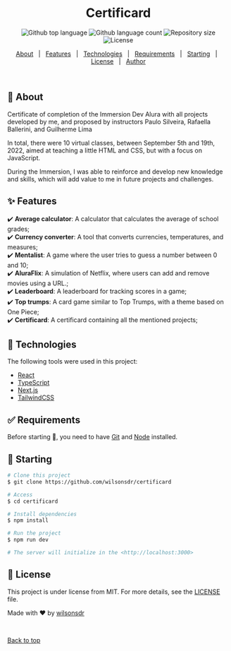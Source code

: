 <h1 align="center">Certificard</h1>

<p align="center">
  <img alt="Github top language" src="https://img.shields.io/github/languages/top/wilsonsdr/certificard?color=56BEB8">

  <img alt="Github language count" src="https://img.shields.io/github/languages/count/wilsonsdr/certificard?color=56BEB8">

  <img alt="Repository size" src="https://img.shields.io/github/repo-size/wilsonsdr/certificard?color=56BEB8">

  <img alt="License" src="https://img.shields.io/github/license/wilsonsdr/certificard?color=56BEB8">

  <!-- <img alt="Github issues" src="https://img.shields.io/github/issues/wilsonsdr/certificard?color=56BEB8" /> -->

  <!-- <img alt="Github forks" src="https://img.shields.io/github/forks/wilsonsdr/certificard?color=56BEB8" /> -->

  <!-- <img alt="Github stars" src="https://img.shields.io/github/stars/wilsonsdr/certificard?color=56BEB8" /> -->
</p>

<!-- Status -->

<!-- <h4 align="center">
	🚧  Certificard 🚀 Under construction...  🚧
</h4>

<hr> -->

<p align="center">
  <a href="#dart-about">About</a> &#xa0; | &#xa0; 
  <a href="#sparkles-features">Features</a> &#xa0; | &#xa0;
  <a href="#rocket-technologies">Technologies</a> &#xa0; | &#xa0;
  <a href="#white_check_mark-requirements">Requirements</a> &#xa0; | &#xa0;
  <a href="#checkered_flag-starting">Starting</a> &#xa0; | &#xa0;
  <a href="#memo-license">License</a> &#xa0; | &#xa0;
  <a href="https://github.com/wilsonsdr" target="_blank">Author</a>
</p>

<br>

## :dart: About

Certificate of completion of the Immersion Dev Alura with all projects developed by me, and proposed by instructors Paulo Silveira, Rafaella Ballerini, and Guilherme Lima

In total, there were 10 virtual classes, between September 5th and 19th, 2022, aimed at teaching a little HTML and CSS, but with a focus on JavaScript.

During the Immersion, I was able to reinforce and develop new knowledge and skills, which will add value to me in future projects and challenges.

## :sparkles: Features

:heavy_check_mark: **Average calculator**: A calculator that calculates the average of school grades;\
:heavy_check_mark: **Currency converter**: A tool that converts currencies, temperatures, and measures;\
:heavy_check_mark: **Mentalist**: A game where the user tries to guess a number between 0 and 10;\
:heavy_check_mark: **AluraFlix**: A simulation of Netflix, where users can add and remove movies using a URL.;\
:heavy_check_mark: **Leaderboard**: A leaderboard for tracking scores in a game;\
:heavy_check_mark: **Top trumps**: A card game similar to Top Trumps, with a theme based on One Piece;\
:heavy_check_mark: **Certificard**: A certificard containing all the mentioned projects;

## :rocket: Technologies

The following tools were used in this project:

- [React](https://pt-br.reactjs.org/)
- [TypeScript](https://www.typescriptlang.org/)
- [Next.js](https://nextjs.org/)
- [TailwindCSS](https://tailwindcss.com/)

## :white_check_mark: Requirements

Before starting :checkered_flag:, you need to have [Git](https://git-scm.com) and [Node](https://nodejs.org/en/) installed.

## :checkered_flag: Starting

```bash
# Clone this project
$ git clone https://github.com/wilsonsdr/certificard

# Access
$ cd certificard

# Install dependencies
$ npm install

# Run the project
$ npm run dev

# The server will initialize in the <http://localhost:3000>
```

## :memo: License

This project is under license from MIT. For more details, see the [LICENSE](LICENSE) file.

Made with :heart: by <a href="https://github.com/wilsonsdr" target="_blank">wilsonsdr</a>

&#xa0;

<a href="#top">Back to top</a>
